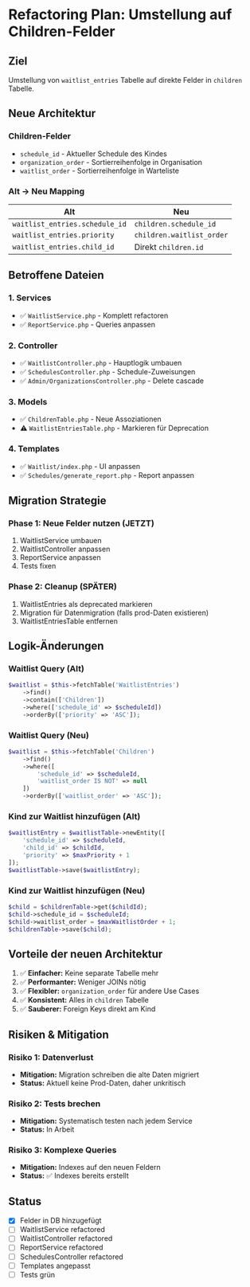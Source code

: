 # Refactoring Plan: Umstellung auf Children-Felder

## Ziel
Umstellung von `waitlist_entries` Tabelle auf direkte Felder in `children` Tabelle.

## Neue Architektur

### Children-Felder
- `schedule_id` - Aktueller Schedule des Kindes
- `organization_order` - Sortierreihenfolge in Organisation
- `waitlist_order` - Sortierreihenfolge in Warteliste

### Alt → Neu Mapping

| Alt | Neu |
|-----|-----|
| `waitlist_entries.schedule_id` | `children.schedule_id` |
| `waitlist_entries.priority` | `children.waitlist_order` |
| `waitlist_entries.child_id` | Direkt `children.id` |

## Betroffene Dateien

### 1. Services
- ✅ `WaitlistService.php` - Komplett refactoren
- ✅ `ReportService.php` - Queries anpassen

### 2. Controller
- ✅ `WaitlistController.php` - Hauptlogik umbauen
- ✅ `SchedulesController.php` - Schedule-Zuweisungen
- ✅ `Admin/OrganizationsController.php` - Delete cascade

### 3. Models
- ✅ `ChildrenTable.php` - Neue Assoziationen
- ⚠️ `WaitlistEntriesTable.php` - Markieren für Deprecation

### 4. Templates
- ✅ `Waitlist/index.php` - UI anpassen
- ✅ `Schedules/generate_report.php` - Report anpassen

## Migration Strategie

### Phase 1: Neue Felder nutzen (JETZT)
1. WaitlistService umbauen
2. WaitlistController anpassen
3. ReportService anpassen
4. Tests fixen

### Phase 2: Cleanup (SPÄTER)
1. WaitlistEntries als deprecated markieren
2. Migration für Datenmigration (falls prod-Daten existieren)
3. WaitlistEntriesTable entfernen

## Logik-Änderungen

### Waitlist Query (Alt)
```php
$waitlist = $this->fetchTable('WaitlistEntries')
    ->find()
    ->contain(['Children'])
    ->where(['schedule_id' => $scheduleId])
    ->orderBy(['priority' => 'ASC']);
```

### Waitlist Query (Neu)
```php
$waitlist = $this->fetchTable('Children')
    ->find()
    ->where([
        'schedule_id' => $scheduleId,
        'waitlist_order IS NOT' => null
    ])
    ->orderBy(['waitlist_order' => 'ASC']);
```

### Kind zur Waitlist hinzufügen (Alt)
```php
$waitlistEntry = $waitlistTable->newEntity([
    'schedule_id' => $scheduleId,
    'child_id' => $childId,
    'priority' => $maxPriority + 1
]);
$waitlistTable->save($waitlistEntry);
```

### Kind zur Waitlist hinzufügen (Neu)
```php
$child = $childrenTable->get($childId);
$child->schedule_id = $scheduleId;
$child->waitlist_order = $maxWaitlistOrder + 1;
$childrenTable->save($child);
```

## Vorteile der neuen Architektur

1. ✅ **Einfacher:** Keine separate Tabelle mehr
2. ✅ **Performanter:** Weniger JOINs nötig
3. ✅ **Flexibler:** `organization_order` für andere Use Cases
4. ✅ **Konsistent:** Alles in `children` Tabelle
5. ✅ **Sauberer:** Foreign Keys direkt am Kind

## Risiken & Mitigation

### Risiko 1: Datenverlust
- **Mitigation:** Migration schreiben die alte Daten migriert
- **Status:** Aktuell keine Prod-Daten, daher unkritisch

### Risiko 2: Tests brechen
- **Mitigation:** Systematisch testen nach jedem Service
- **Status:** In Arbeit

### Risiko 3: Komplexe Queries
- **Mitigation:** Indexes auf den neuen Feldern
- **Status:** ✅ Indexes bereits erstellt

## Status

- [x] Felder in DB hinzugefügt
- [ ] WaitlistService refactored
- [ ] WaitlistController refactored
- [ ] ReportService refactored
- [ ] SchedulesController refactored
- [ ] Templates angepasst
- [ ] Tests grün
